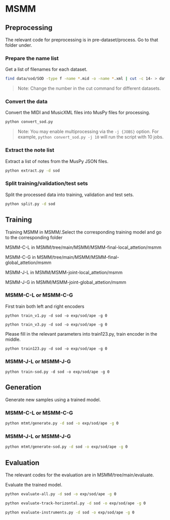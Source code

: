 # MSMM

## Preprocessing

The relevant code for preprocessing is in pre-dataset/process. Go to that folder under.

### Prepare the name list

Get a list of filenames for each dataset.

```sh
find data/sod/SOD -type f -name *.mid -o -name *.xml | cut -c 14- > data/sod/original-names.txt
```

> Note: Change the number in the cut command for different datasets.

### Convert the data

Convert the MIDI and MusicXML files into MusPy files for processing.

```sh
python convert_sod.py
```

> Note: You may enable multiprocessing via the `-j {JOBS}` option. For example, `python convert_sod.py -j 10` will run the script with 10 jobs.

### Extract the note list

Extract a list of notes from the MusPy JSON files.

```sh
python extract.py -d sod
```

### Split training/validation/test sets

Split the processed data into training, validation and test sets.

```sh
python split.py -d sod
```

## Training
Training MSMM in MSMM/.Select the corresponding training model and go to the corresponding folder

MSMM-C-L in MSMM/tree/main/MSMM/MSMM-final-local_attetion/msmm

MSMM-C-G in MSMM/tree/main/MSMM/MSMM-final-global_attetion/msmm

MSMM-J-L in MSMM/MSMM-joint-local_attetion/msmm

MSMM-J-G in MSMM/MSMM-joint-global_attetion/msmm

### MSMM-C-L or MSMM-C-G

First train both left and right encoders

  `python train_v1.py -d sod -o exp/sod/ape -g 0`
  
  `python train_v3.py -d sod -o exp/sod/ape -g 0`  

Please fill in the relevant parameters into train123.py, train encoder in the middle.

  `python train123.py -d sod -o exp/sod/ape -g 0`

### MSMM-J-L or MSMM-J-G 
  `python train-sod.py -d sod -o exp/sod/ape -g 0`
  
## Generation
Generate new samples using a trained model.

### MSMM-C-L or MSMM-C-G
```sh
python mtmt/generate.py -d sod -o exp/sod/ape -g 0
```
### MSMM-J-L or MSMM-J-G 
```sh
python mtmt/generate-sod.py -d sod -o exp/sod/ape -g 0
```

## Evaluation
The relevant codes for the evaluation are in MSMM/tree/main/evaluate.

Evaluate the trained model.

```sh
python evaluate-all.py -d sod -o exp/sod/ape -g 0
```
```sh
python evaluate-track-horizontal.py -d sod -o exp/sod/ape -g 0
```
```sh
python evaluate-instruments.py -d sod -o exp/sod/ape -g 0
```
